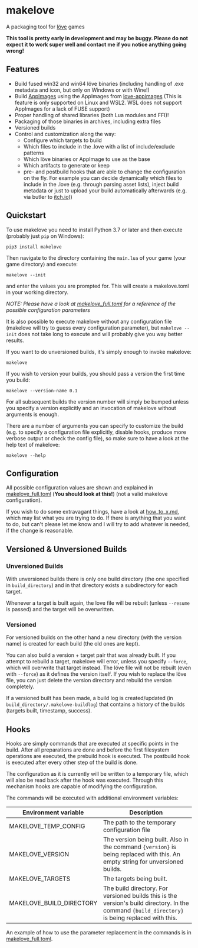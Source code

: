 # makelove

A packaging tool for [löve](https://love2d.org) games

**This tool is pretty early in development and may be buggy. Please do not expect it to work super well and contact me if you notice anything going wrong!**

## Features
* Build fused win32 and win64 löve binaries (including handling of .exe metadata and icon, but only on Windows or with Wine!)
* Build [AppImages](https://appimage.org/) using the AppImages from [love-appimages](https://github.com/pfirsich/love-appimages) (This is feature is only supported on Linux and WSL2. WSL does not support AppImages for a lack of FUSE support)
* Proper handling of shared libraries (both Lua modules and FFI)!
* Packaging of those binaries in archives, including extra files
* Versioned builds
* Control and customization along the way:
    - Configure which targets to build
    - Which files to include in the .love with a list of include/exclude patterns
    - Which löve binaries or AppImage to use as the base
    - Which artifacts to generate or keep
    - pre- and postbuild hooks that are able to change the configuration on the fly. For example you can decide dynamically which files to include in the .love (e.g. through parsing asset lists), inject build metadata or just to upload your build automatically afterwards (e.g. via butler to [itch.io](https://itch.io)))

## Quickstart

To use makelove you need to install Python 3.7 or later and then execute (probably just `pip` on Windows):

```
pip3 install makelove
```

Then navigate to the directory containing the `main.lua` of your game (your game directory) and execute:

```
makelove --init
```

and enter the values you are prompted for. This will create a makelove.toml in your working directory.

*NOTE: Please have a look at [makelove_full.toml](makelove_full.toml) for a reference of the possible configuration parameters*

It is also possible to execute makelove without any configuration file (makelove will try to guess every configuration parameter), but `makelove --init` does not take long to execute and will probably give you way better results.

If you want to do unversioned builds, it's simply enough to invoke makelove:

```
makelove
```

If you wish to version your builds, you should pass a version the first time you build:

```
makelove --version-name 0.1
```

For all subsequent builds the version number will simply be bumped unless you specify a version explicitly and an invocation of makelove without arguments is enough.

There are a number of arguments you can specify to customize the build (e.g. to specify a configuration file explicitly, disable hooks, produce more verbose output or check the config file), so make sure to have a look at the help text of makelove:

```
makelove --help
```

## Configuration

All possible configuration values are shown and explained in [makelove_full.toml](makelove_full.toml) (**You should look at this!**) (not a valid makelove configuration).

If you wish to do some extravagant things, have a look at [how_to_x.md](how_to_x.md), which may list what you are trying to do. If there is anything that you want to do, but can't please let me know and I will try to add whatever is needed, if the change is reasonable.

## Versioned & Unversioned Builds

### Unversioned Builds

With unversioned builds there is only one build directory (the one specified in `build_directory`) and in that directory exists a subdirectory for each target.

Whenever a target is built again, the love file will be rebuilt (unless `--resume` is passed) and the target will be overwritten.

### Versioned

For versioned builds on the other hand a new directory (with the version name) is created for each build (the old ones are kept). 

You can also build a version + target pair that was already built. If you attempt to rebuild a target, makelove will error, unless you specify `--force`, which will overwrite that target instead. The löve file will not be rebuilt (even with `--force`) as it defines the version itself. If you wish to replace the löve file, you can just delete the version directory and rebuild the version completely.

If a versioned built has been made, a build log is created/updated (in `build_directory/.makelove-buildlog`) that contains a history of the builds (targets built, timestamp, success).

## Hooks

Hooks are simply commands that are executed at specific points in the build. After all preparations are done and before the first filesystem operations are executed, the prebuild hook is executed. The postbuild hook is executed after every other step of the build is done.

The configuration as it is currently will be written to a temporary file, which will also be read back after the hook was executed. Through this mechanism hooks are capable of modifying the configuration.

The commands will be executed with additional environment variables:

| Environment variable | Description |
|--------------------------|-------------------------------------------------------------------------------------------------------------------------------|
| MAKELOVE_TEMP_CONFIG | The path to the temporary configuration file |
| MAKELOVE_VERSION | The version being built. Also in the command `{version}` is being replaced with this. An empty string for unversioned builds. |
| MAKELOVE_TARGETS | The targets being built. |
| MAKELOVE_BUILD_DIRECTORY | The build directory. For versioned builds this is the version's build directory. In the command `{build_directory}` is being replaced with this. |

An example of how to use the parameter replacement in the commands is in [makelove_full.toml](makelove_full.toml).